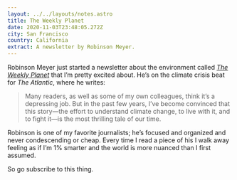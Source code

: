 ```yaml
---
layout: ../../layouts/notes.astro
title: The Weekly Planet
date: 2020-11-03T23:48:05.272Z
city: San Francisco
country: California
extract: A newsletter by Robinson Meyer.
---
```


Robinson Meyer just started a newsletter about the environment called [_The Weekly Planet_](https://www.theatlantic.com/newsletters/sign-up/weekly-planet/) that I’m pretty excited about. He’s on the climate crisis beat for _The Atlantic_, where he writes:

> Many readers, as well as some of my own colleagues, think it’s a depressing job. But in the past few years, I’ve become convinced that this story—the effort to understand climate change, to live with it, and to fight it—is the most thrilling tale of our time.

Robinson is one of my favorite journalists; he’s focused and organized and never condescending or cheap. Every time I read a piece of his I walk away feeling as if I’m 1% smarter and the world is more nuanced than I first assumed.

So go subscribe to this thing.
